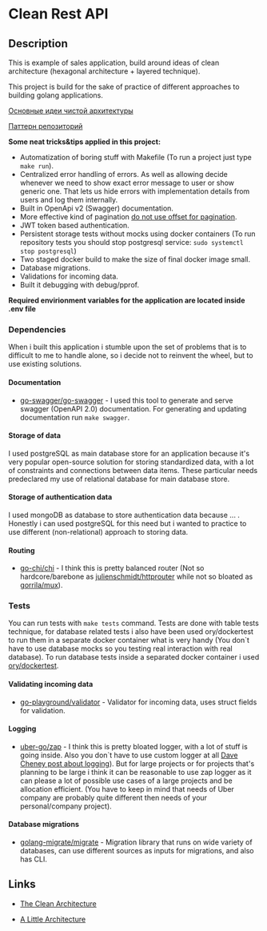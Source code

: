 # Clean Rest API

## Description

This is example of sales application, build around ideas of clean architecture (hexagonal architecture + layered technique).

This project is build for the sake of practice of different approaches to building golang applications.

[Основные идеи чистой архитектуры](https://gist.github.com/rtbe/7b4f0c5be5369c91942656197c91a7fc)

[Паттерн репозиторий](https://gist.github.com/rtbe/3705b5b3b9dcd0fb34a276d09a5cd93c)

**Some neat tricks&tips applied in this project:**

- Automatization of boring stuff with Makefile (To run a project just type ```make run```).
- Centralized error handling of errors. As well as allowing decide whenever we need to show exact error message to user or show generic one. That lets us hide errors with implementation details from users and log them internally.
- Built in OpenApi v2 (Swagger) documentation.
- More effective kind of pagination [do not use offset for pagination](https://use-the-index-luke.com/no-offset).
- JWT token based authentication.
- Persistent storage tests without mocks using docker containers (To run repository tests you should stop postgresql service: ```sudo systemctl stop postgresql```)
- Two staged docker build to make the size of final docker image small.
- Database migrations.
- Validations for incoming data.
- Built it debugging with debug/pprof.

**Required envirionment variables for the application are located inside .env file**

### Dependencies

When i built this application i stumble upon the set of problems that is to difficult to me to handle alone, so i decide not to reinvent the wheel, but to use existing solutions.

#### Documentation

- [go-swagger/go-swagger](https://github.com/go-swagger/go-swagger) - I used this tool to generate and serve swagger (OpenAPI 2.0) documentation. For generating and updating documentation run ```make swagger```.

#### Storage of data

I used postgreSQL as main database store for an application because it's very popular open-source solution for storing standardized data, with a lot of constraints and connections between data items. These particular needs predeclared my use of relational database for main database store.

#### Storage of authentication data

I used mongoDB as database to store authentication data because ... . Honestly i can used postgreSQL for this need but i wanted to practice to use different (non-relational) approach to storing data.

#### Routing

- [go-chi/chi](https://github.com/go-chi/chi) - I think this is pretty balanced router (Not so hardcore/barebone as [julienschmidt/httprouter](https://github.com/julienschmidt/httprouter) while not so bloated as [gorrila/mux](https://github.com/gorilla/mux)).

### Tests

You can run tests with ```make tests``` command. Tests are done with table tests technique, for database related tests i also have been used ory/dockertest to run them in a separate docker container what is very handy (You don`t have to use database mocks so you testing real interaction with real database).
To run database tests inside a separated docker container i used [ory/dockertest](https://github.com/ory/dockertest).

#### Validating incoming data

- [go-playground/validator](https://github.com/go-playground/validator) - Validator for incoming data, uses struct fields for validation.

#### Logging

- [uber-go/zap](https://github.com/uber-go/zap) - I think this is pretty bloated logger, with a lot of stuff is going inside.  Also you don`t have to use custom logger at all [Dave Cheney post about logging](https://dave.cheney.net/2015/11/05/lets-talk-about-logging)). But for large projects or for projects that's planning to be large i think it can be reasonable to use zap logger as it can please a lot of possible use cases of a large projects and be allocation efficient. (You have to keep in mind that needs of Uber company are probably quite different then needs of your personal/company project).

#### Database migrations

- [golang-migrate/migrate](https://github.com/golang-migrate/migrate) - Migration library that runs on wide variety of databases, can use different sources as inputs for migrations, and also has CLI.

## Links

- [The Clean Architecture](https://blog.cleancoder.com/uncle-bob/2012/08/13/the-clean-architecture.html)

- [A Little Architecture](https://blog.cleancoder.com/uncle-bob/2016/01/04/ALittleArchitecture.html)
